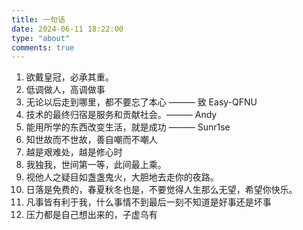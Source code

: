 ```yaml
---
title: 一句话
date: 2024-06-11 18:22:00
type: "about"
comments: true
---
```


1. 欲戴皇冠，必承其重。
2. 低调做人，高调做事
3. 无论以后走到哪里，都不要忘了本心 ——— 致 Easy-QFNU
4. 技术的最终归宿是服务和贡献社会。——— Andy
5. 能用所学的东西改变生活，就是成功 ——— Sunr1se
6. 知世故而不世故，善自嘲而不嘲人
7. 越是艰难处，越是修心时
8. 我独我，世间第一等，此间最上乘。
9. 视他人之疑目如盏盏鬼火，大胆地去走你的夜路。
10. 日落是免费的，春夏秋冬也是，不要觉得人生那么无望，希望你快乐。
11. 凡事皆有利于我，什么事情不到最后一刻不知道是好事还是坏事
12. 压力都是自己想出来的，子虚乌有
